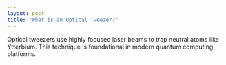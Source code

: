 ```yaml
---
layout: post
title: "What is an Optical Tweezer?"
---
```


Optical tweezers use highly focused laser beams to trap neutral atoms like Ytterbium. This technique is foundational in modern quantum computing platforms.
